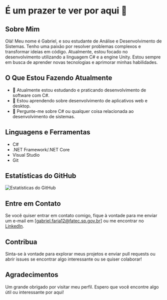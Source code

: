 # É um prazer te ver por aqui 👋

## Sobre Mim

Olá! Meu nome é Gabriel, e sou estudante de Análise e Desenvolvimento de Sistemas. Tenho uma paixão por resolver problemas complexos e transformar ideias em código. Atualmente, estou focado no desenvolvimento utilizando a linguagem C# e a engine Unity. Estou sempre em busca de aprender novas tecnologias e aprimorar minhas habilidades.

## O Que Estou Fazendo Atualmente

- 🔭 Atualmente estou estudando e praticando desenvolvimento de software com C#.
- 🌱 Estou aprendendo sobre desenvolvimento de aplicativos web e desktop.
- 💬 Pergunte-me sobre C# ou qualquer coisa relacionada ao desenvolvimento de sistemas.

## Linguagens e Ferramentas

- C#
- .NET Framework/.NET Core
- Visual Studio
- Git

## Estatísticas do GitHub

![Estatísticas do GitHub](https://github-readme-stats.vercel.app/api?username=GabrielCardosoCT&show_icons=true)

## Entre em Contato

Se você quiser entrar em contato comigo, fique à vontade para me enviar um e-mail em [gabriel.faria12@fatec.sp.gov.br] ou me encontrar no [LinkedIn](https://www.linkedin.com/in/gabrielcardosof/).

## Contribua

Sinta-se à vontade para explorar meus projetos e enviar pull requests ou abrir issues se encontrar algo interessante ou se quiser colaborar!

## Agradecimentos

Um grande obrigado por visitar meu perfil. Espero que você encontre algo útil ou interessante por aqui!

